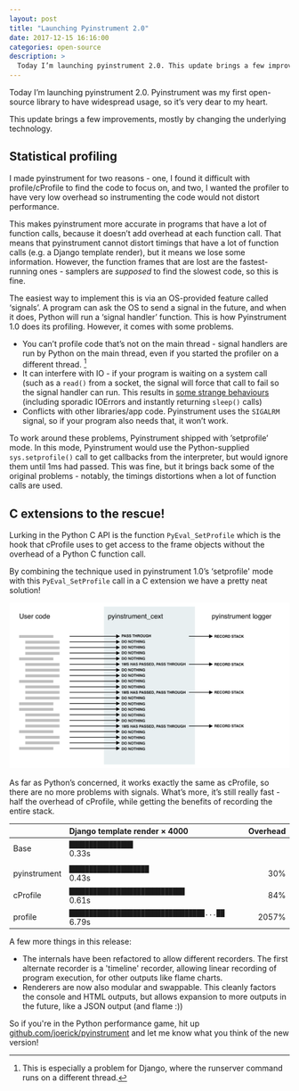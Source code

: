 ```yaml
---
layout: post
title: "Launching Pyinstrument 2.0"
date: 2017-12-15 16:16:00
categories: open-source
description: >
  Today I’m launching pyinstrument 2.0. This update brings a few improvements, mostly by changing the underlying technology.
---
```


Today I’m launching pyinstrument 2.0. Pyinstrument was my first open-source library to have widespread usage, so it’s very dear to my heart.

This update brings a few improvements, mostly by changing the underlying technology.

## Statistical profiling

I made pyinstrument for two reasons - one, I found it difficult with profile/cProfile to find the code to focus on, and two, I wanted the profiler to have very low overhead so instrumenting the code would not distort performance.

This makes pyinstrument more accurate in programs that have a lot of function calls, because it doesn’t add overhead at each function call. That means that pyinstrument cannot distort timings that have a lot of function calls (e.g. a Django template render), but it means we lose some information. However, the function frames that are lost are the fastest-running ones - samplers are _supposed_ to find the slowest code, so this is fine.

The easiest way to implement this is via an OS-provided feature called ‘signals’. A program can ask the OS to send a signal in the future, and when it does, Python will run a ‘signal handler’ function. This is how Pyinstrument 1.0 does its profiling. However, it comes with some problems.

- You can’t profile code that’s not on the main thread - signal handlers are run by Python on the main thread, even if you started the profiler on a different thread. [^1]
- It can interfere with IO - if your program is waiting on a system call (such as a `read()` from a socket, the signal will force that call to fail so the signal handler can run. This results in [some strange behaviours](https://github.com/joerick/pyinstrument/issues/16 "Github bug 16") (including sporadic IOErrors and instantly returning `sleep()` calls)
- Conflicts with other libraries/app code. Pyinstrument uses the `SIGALRM` signal, so if your program also needs that, it won’t work.

To work around these problems, Pyinstrument shipped with ’setprofile’ mode. In this mode, Pyinstrument would use the Python-supplied `sys.setprofile()` call to get callbacks from the interpreter, but would ignore them until 1ms had passed. This was fine, but it brings back some of the original problems - notably, the timings distortions when a lot of function calls are used.

## C extensions to the rescue!

Lurking in the Python C API is the function `PyEval_SetProfile` which is the hook that cProfile uses to get access to the frame objects without the overhead of a Python C function call.

By combining the technique used in pyinstrument 1.0’s ‘setprofile' mode with this `PyEval_SetProfile` call in a C extension we have a pretty neat solution!

![](/img/pyinstrument-profile.png)

As far as Python’s concerned, it works exactly the same as cProfile, so there are no more problems with signals. What’s more, it’s still really fast - half the overhead of cProfile, while getting the benefits of recording the entire stack.

|              | Django template render × 4000                      | Overhead
| -------------|:---------------------------------------------------|---------:
| Base         | `████████████████                       `  0.33s   | 
|              |                                                    |
| pyinstrument | `████████████████████                   `  0.43s   |      30%
| cProfile     | `█████████████████████████████          `  0.61s   |      84%
| profile      | `██████████████████████████████████...██`  6.79s   |    2057%

A few more things in this release: 

- The internals have been refactored to allow different recorders. The first alternate recorder is a 'timeline' recorder, allowing linear recording of program execution, for other outputs like flame charts.
- Renderers are now also modular and swappable. This cleanly factors the console and HTML outputs, but allows expansion to more outputs in the future, like a JSON output (and flame :))

So if you're in the Python performance game, hit up [github.com/joerick/pyinstrument](https://github.com/joerick/pyinstrument) and let me know what you think of the new version!

[^1]:   This is especially a problem for Django, where the runserver command runs on a different thread.
